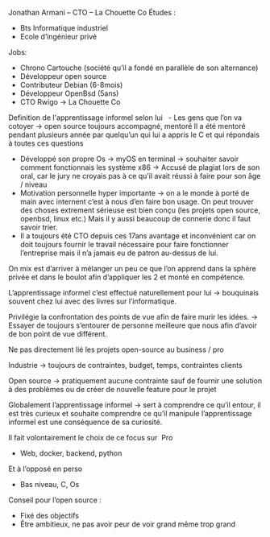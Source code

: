 Jonathan Armani – CTO – La Chouette Co
Études :  
- Bts Informatique industriel 
- Ecole d’ingénieur privé 

Jobs: 
- Chrono Cartouche (société qu’il a fondé en parallèle de son alternance) 
- Développeur open source  
- Contributeur Debian (6-8mois) 
- Développeur OpenBsd (5ans) 
- CTO Rwigo -> La Chouette Co 

Definition de l'apprentissage informel selon lui 
 - Les gens que l’on va cotoyer -> open source toujours accompagné, mentoré Il a été mentoré pendant plusieurs année par quelqu’un qui lui a appris le C et qui répondais à toutes ces questions 
- Développé son propre Os -> myOS en terminal -> souhaiter savoir comment fonctionnais les système x86 -> Accusé de plagiat lors de son oral, car le jury ne croyais pas à ce qu’il avait réussi à faire pour son âge / niveau 
- Motivation personnelle hyper importante -> on a le monde à porté de main avec internent c’est à nous d’en faire bon usage. On peut trouver des choses extrement sérieuse est bien conçu (les projets open source, openbsd, linux etc.) Mais il y aussi beaucoup de connerie donc il faut savoir trier. 
- Il a toujours été CTO depuis ces 17ans avantage et inconvénient car on doit toujours fournir le travail nécessaire pour faire fonctionner l’entreprise mais il n’a jamais eu de patron au-dessus de lui. 

On mix est d’arriver à mélanger un peu ce que l’on apprend dans la sphère privée et dans le boulot afin d’appliquer les 2 et monté en compétence. 

L’apprentissage informel c’est effectué naturellement pour lui -> bouquinais souvent chez lui avec des livres sur l’informatique. 

Privilégie la confrontation des points de vue afin de faire murir les idées. -> Essayer de toujours s’entourer de personne meilleure que nous afin d’avoir de bon point de vue différent. 

Ne pas directement lié les projets open-source au business / pro 

Industrie -> toujours de contraintes, budget, temps, contraintes clients 

Open source -> pratiquement aucune contrainte sauf de fournir une solution à des problèmes ou de créer de nouvelle feature pour le projet 

Globalement l’apprentissage informel -> sert à comprendre ce qu’il entour, il est très curieux et souhaite comprendre ce qu’il manipule l’apprentissage informel est une conséquence de sa curiosité. 

Il fait volontairement le choix de ce focus sur 
Pro 
- Web, docker, backend, python 

Et à l’opposé en perso
- Bas niveau, C, Os  

Conseil pour l’open source :  
- Fixé des objectifs 
- Être ambitieux, ne pas avoir peur de voir grand même trop grand
